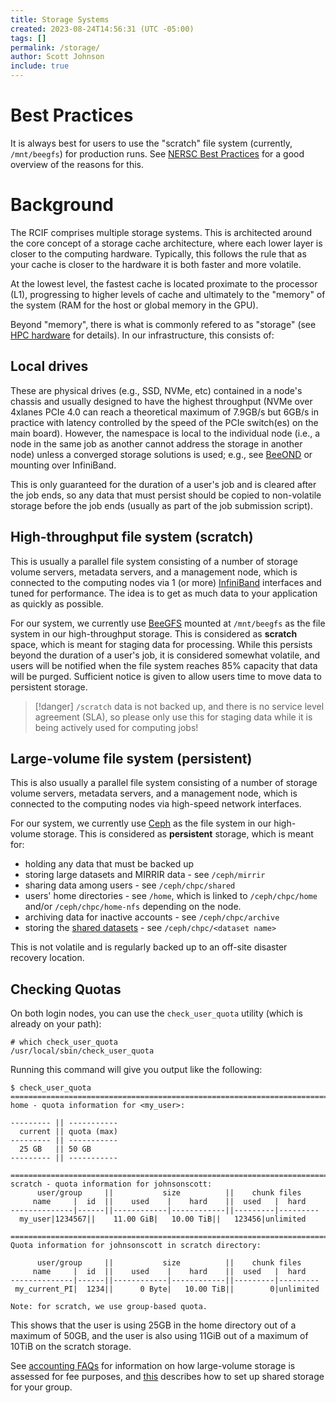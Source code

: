 ```yaml
---
title: Storage Systems
created: 2023-08-24T14:56:31 (UTC -05:00)
tags: []
permalink: /storage/
author: Scott Johnson
include: true
---
```

# Best Practices
It is always best for users to use the "scratch" file system (currently, `/mnt/beegfs`) for production runs. See [NERSC Best Practices](https://docs.nersc.gov/jobs/best-practices/#do-not-run-production-jobs-in-global-homes) for a good overview of the reasons for this.

# Background
The RCIF comprises multiple storage systems. This is architected around the core concept of a 
storage cache architecture, where each lower layer is closer to the computing hardware. Typically, this follows the rule that as your cache is closer to the hardware it is both faster and more volatile.

At the lowest level, the fastest cache is located proximate to the processor (L1), progressing to higher levels of cache and ultimately to the "memory" of the system (RAM for the host or global memory in the GPU).

Beyond "memory", there is what is commonly refered to as "storage" (see [HPC hardware](../system-info/hpc-hardware.md) for details). In our infrastructure, this consists of:
## Local drives
These are physical drives (e.g., SSD, NVMe, etc) contained in a node's chassis and 
usually designed to have the highest throughput (NVMe over 4xlanes PCIe 4.0 can reach a theoretical maximum of 7.9GB/s but 6GB/s in practice with latency controlled by the speed of the PCIe switch(es) on the main board). However, the namespace is local to the individual node (i.e., a node in the same job as another cannot address the storage in another node) unless a converged storage solutions is used; e.g., see [BeeOND](http://www.beegfs.io/wiki/BeeOND) or mounting over InfiniBand.

This is only guaranteed for the duration of a user's job and is cleared after the job ends, so any data that must persist  should be copied to non-volatile storage before the job ends (usually as part of the job submission script).
## High-throughput file system (scratch)
This is usually a parallel file system consisting of a number of storage volume servers, metadata servers, and a management node, which is connected to the computing nodes via 1 (or more) [InfiniBand](https://www.nvidia.com/en-us/networking/products/infiniband/) interfaces and tuned for performance. The idea is to get as much data to your application as quickly as possible.

For our system, we currently use [BeeGFS](https://www.beegfs.io/c/) mounted at `/mnt/beegfs` as the file system in our high-throughput storage. This is considered as **scratch** space, which is meant for staging data for processing. While this persists beyond the duration of a user's job, it is considered somewhat volatile, and users will be notified when the file system reaches 85% capacity that data will be purged. Sufficient notice is given to  allow users time to move data to persistent storage.

> [!danger] `/scratch` data is not backed up, and there is no service level agreement (SLA), so please only use this for staging data while it is being actively used for computing jobs!
## Large-volume file system (persistent)
This is also usually a parallel file system consisting of a number of storage volume servers, metadata servers, and a management node,
which is connected to the computing nodes via high-speed network interfaces.

For our system, we currently use [Ceph](https://ceph.io/en/) as the file system in our high-volume storage. This is considered
as **persistent** storage, which is meant for:
* holding any data that must be backed up
* storing large datasets and MIRRIR data - see `/ceph/mirrir`
* sharing data among users - see `/ceph/chpc/shared`
* users' home directories - see `/home`, which is linked to `/ceph/chpc/home` and/or `/ceph/chpc/home-nfs` depending on the node.
* archiving data for inactive accounts - see `/ceph/chpc/archive`
* storing the [shared datasets](rcif-shared-datasets.md) - see `/ceph/chpc/<dataset name>`

This is not volatile and is regularly backed up to an off-site disaster recovery location.

## Checking Quotas
On both login nodes, you can use the `check_user_quota` utility (which is already on your path):
```
# which check_user_quota
/usr/local/sbin/check_user_quota
```

Running this command will give you output like the following:
```
$ check_user_quota
=========================================================================
home - quota information for <my_user>:

--------- || ----------- 
  current || quota (max) 
--------- || ----------- 
  25 GB   || 50 GB
--------- || ----------- 

=========================================================================
scratch - quota information for johnsonscott:
      user/group     ||           size          ||    chunk files    
     name     |  id  ||    used    |    hard    ||  used   |  hard   
--------------|------||------------|------------||---------|---------
  my_user|1234567||    11.00 GiB|   10.00 TiB||   123456|unlimited

=========================================================================
Quota information for johnsonscott in scratch directory:

      user/group     ||           size          ||    chunk files    
     name     |  id  ||    used    |    hard    ||  used   |  hard   
--------------|------||------------|------------||---------|---------
 my_current_PI|  1234||      0 Byte|   10.00 TiB||        0|unlimited

Note: for scratch, we use group-based quota.
```

This shows that the user is using 25GB in the home directory out of a maximum of 50GB, and the user is also using 11GiB out of a maximum of 10TiB on the scratch storage.

See [accounting FAQs](faqs-accounting.md#how-is-storage-charged) for information on how large-volume storage is assessed for fee purposes, and [this](connect-to-login-nodes.md#what-if-i-want-to-share-data-among-users-in-my-group) describes how to set up shared storage for your group.

